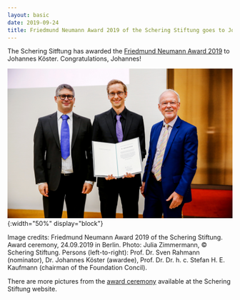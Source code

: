 ```yaml
---
layout: basic
date: 2019-09-24
title: Friedmund Neumann Award 2019 of the Schering Stiftung goes to Johannes Köster
---
```


The Schering Sitftung has awarded the [Friedmund Neumann Award 2019](https://scheringstiftung.de/en/programm/lebenswissenschaften/nachwuchsfoerderung/friedmund-neumann-preis/friedmund-neumann-preis-2019/) to Johannes Köster.
Congratulations, Johannes!

![Friedmund Neumann Award 2019](news/friedmund-neumann-2019.jpg){:width="50%" display="block"}

Image credits: Friedmund Neumann Award 2019 of the Schering Stiftung.
Award ceremony, 24.09.2019 in Berlin.
Photo: Julia Zimmermann, © Schering Stiftung.
Persons (left-to-right): Prof. Dr. Sven Rahmann (nominator), 
Dr. Johannes Köster (awardee),
Prof. Dr. Dr. h. c. Stefan H. E. Kaufmann (chairman of the Foundation Concil).

There are more pictures from the [award ceremony](https://scheringstiftung.de/en/mediathek/feierliche-preisverleihung-2019/) available at the Schering Stiftung website.

